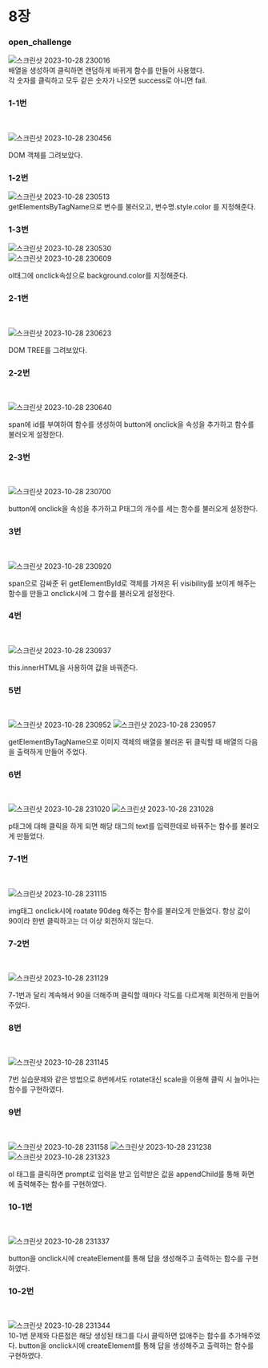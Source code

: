 <h1>8장</h1>


<h3>open_challenge</h3>

![스크린샷 2023-10-28 230016](https://github.com/PM950704/Web-Programming/assets/127920204/9194ddf4-6a8d-4264-bc0a-a6ef5f21959d)<br>
배열을 생성하여 클릭하면 랜덤하게 바뀌게 함수를 만들어 사용했다.<br>
각 숫자를 클릭하고 모두 같은 숫자가 나오면 success로 아니면 fail.<br>

<h3>1-1번</h3><br>

![스크린샷 2023-10-28 230456](https://github.com/PM950704/Web-Programming/assets/127920204/94577a61-b6b6-4231-9cc2-ac88e71ee2bc)<br>

DOM 객체를 그려보았다.<br>


<h3>1-2번</h3>

![스크린샷 2023-10-28 230513](https://github.com/PM950704/Web-Programming/assets/127920204/5365a103-7369-4bd3-b1ea-698bc39a90b9)<br>
getElementsByTagName으로 변수를 불러오고, 변수명.style.color 를 지정해준다.<br>


<h3>1-3번</h3>

![스크린샷 2023-10-28 230530](https://github.com/PM950704/Web-Programming/assets/127920204/8c6b1851-dc27-44c9-b0a4-7caca096ca51)<br>
![스크린샷 2023-10-28 230609](https://github.com/PM950704/Web-Programming/assets/127920204/b5eac239-57d6-4c4a-b29c-31f543cee7d9)<br>

ol태그에 onclick속성으로 background.color를 지정해준다.<br>



<h3>2-1번</h3><br>

![스크린샷 2023-10-28 230623](https://github.com/PM950704/Web-Programming/assets/127920204/ecd111aa-c272-4316-901f-275a9bf20e42)<br>

DOM TREE를 그려보았다.<br>

<h3>2-2번</h3><br>

![스크린샷 2023-10-28 230640](https://github.com/PM950704/Web-Programming/assets/127920204/adf4c711-1587-4f17-af88-2fe5756f4802)<br>

span에 id를 부여하여 함수를 생성하여 button에 onclick을 속성을 추가하고 함수를 불러오게 설정한다.<br>

<h3>2-3번</h3><br>
 
![스크린샷 2023-10-28 230700](https://github.com/PM950704/Web-Programming/assets/127920204/53085034-345e-46ac-9b7d-2a6275d60071)<br>

button에 onclick을 속성을 추가하고 P태그의 개수를 세는 함수를 불러오게 설정한다.<br>

<h3>3번</h3><br>

![스크린샷 2023-10-28 230920](https://github.com/PM950704/Web-Programming/assets/127920204/81710112-cd45-45ae-a15c-031d9e408957)<br>

span으로 감싸준 뒤 getElementById로 객체를 가져온 뒤 visibility를 보이게 해주는 함수를 만들고 onclick시에 그 함수를 불러오게 설정한다.<br>

<h3>4번</h3><br>

![스크린샷 2023-10-28 230937](https://github.com/PM950704/Web-Programming/assets/127920204/87671f72-9ae8-4cab-acb2-a11bdf336a7c)<br>

this.innerHTML을 사용하여 값을 바꿔준다.<br>

<h3>5번</h3><br>

![스크린샷 2023-10-28 230952](https://github.com/PM950704/Web-Programming/assets/127920204/ddb706dd-4b4d-4281-a24b-c8817898231d)
![스크린샷 2023-10-28 230957](https://github.com/PM950704/Web-Programming/assets/127920204/14e4eca8-e46e-440a-ad88-36b42a69be5d)

getElementByTagName으로 이미지 객체의 배열을 불러온 뒤 클릭할 때 배열의 다음을 출력하게 만들어 주었다.<br>

<h3>6번</h3><br>

![스크린샷 2023-10-28 231020](https://github.com/PM950704/Web-Programming/assets/127920204/734e563a-886f-4635-9e11-4874fb210422)
![스크린샷 2023-10-28 231028](https://github.com/PM950704/Web-Programming/assets/127920204/1f9d8caf-580d-4e5c-88c7-569d8c8cdb73)

p태그에 대해 클릭을 하게 되면 해당 태그의 text를 입력한데로 바꿔주는 함수를 불러오게 만들었다.<br>

<h3>7-1번</h3><br>

![스크린샷 2023-10-28 231115](https://github.com/PM950704/Web-Programming/assets/127920204/935a0634-d705-434b-a001-007419b3646f)<br>

img태그 onclick시에 roatate 90deg 해주는 함수를 불러오게 만들었다.
항상 값이 90이라 한번 클릭하고는 더 이상 회전하지 않는다.<br>

<h3>7-2번</h3><br>

![스크린샷 2023-10-28 231129](https://github.com/PM950704/Web-Programming/assets/127920204/0fb21f91-0b65-42f6-bf4b-3992b4905e7e)<br>

7-1번과 달리 계속해서 90을 더해주며 클릭할 때마다 각도를 다르게해 회전하게 만들어 주었다.<br>

<h3>8번</h3><br>

![스크린샷 2023-10-28 231145](https://github.com/PM950704/Web-Programming/assets/127920204/eb267be5-e64e-42b2-898a-2deecef2e9e9)<br>

7번 실습문제와 같은 방법으로 8번에서도 rotate대신 scale을 이용해 클릭 시 늘어나는 함수를 구현하였다.<br>

<h3>9번</h3><br>

![스크린샷 2023-10-28 231158](https://github.com/PM950704/Web-Programming/assets/127920204/5b9b0318-afa9-41ab-8eeb-75205bd2fb14)
![스크린샷 2023-10-28 231238](https://github.com/PM950704/Web-Programming/assets/127920204/30e0769e-846c-4724-905d-e02676cd5733)
![스크린샷 2023-10-28 231323](https://github.com/PM950704/Web-Programming/assets/127920204/45ce9181-371c-4e19-a2c3-0f1ee307ce6e)<br>

ol 태그를 클릭하면 prompt로 입력을 받고 입력받은 값을 appendChild를 통해 화면에 출력해주는 함수를 구현하였다.<br>

<h3>10-1번</h3><br>

![스크린샷 2023-10-28 231337](https://github.com/PM950704/Web-Programming/assets/127920204/547cb317-2d01-4bf6-aede-236805924306)<br>

button을 onclick시에 createElement를 통해 답을 생성해주고 출력하는 함수를 구현하였다.<br>

<h3>10-2번</h3><br>

![스크린샷 2023-10-28 231344](https://github.com/PM950704/Web-Programming/assets/127920204/01022855-9eec-498b-b521-ce2adf3dcac9)<br>
10-1번 문제와 다른점은 해당 생성된 태그를 다시 클릭하면 없애주는 함수를 추가해주었다.
button을 onclick시에 createElement를 통해 답을 생성해주고 출력하는 함수를 구현하였다.<br>
